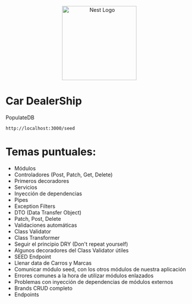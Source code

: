 <p align="center">
    <a href="https://nestjs.com" target="blank"><img src="https://nestjs.com/img/logo-small.svg" 
    width="200" alt="Nest Logo" /></a>
</p>

# Car DealerShip
PopulateDB
```
http://localhost:3000/seed
```

# Temas puntuales:
* Módulos
* Controladores (Post, Patch, Get, Delete)
* Primeros decoradores
* Servicios
* Inyección de dependencias
* Pipes
* Exception Filters
* DTO (Data Transfer Object)
* Patch, Post, Delete
* Validaciones automáticas
* Class Validator
* Class Transformer
* Seguir el principio DRY (Don't repeat yourself)
* Algunos decoradores del Class Validator útiles
* SEED Endpoint
* Llenar data de Carros y Marcas
* Comunicar módulo seed, con los otros módulos de nuestra aplicación
* Errores comunes a la hora de utilizar módulos enlazados
* Problemas con inyección de dependencias de módulos externos
* Brands CRUD completo
* Endpoints


